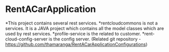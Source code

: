 # RentACarApplication

*This project contains several rest services.
*rentcloudcommons  is not a services. It is a JAVA project which contains all the model classes which are used by rest services.
*profile-service is the related to customer.
*rent-cloud-config-server is the config server. (Related git repository -https://github.com/thamaranga/RentACarApplicationConfigurations)

